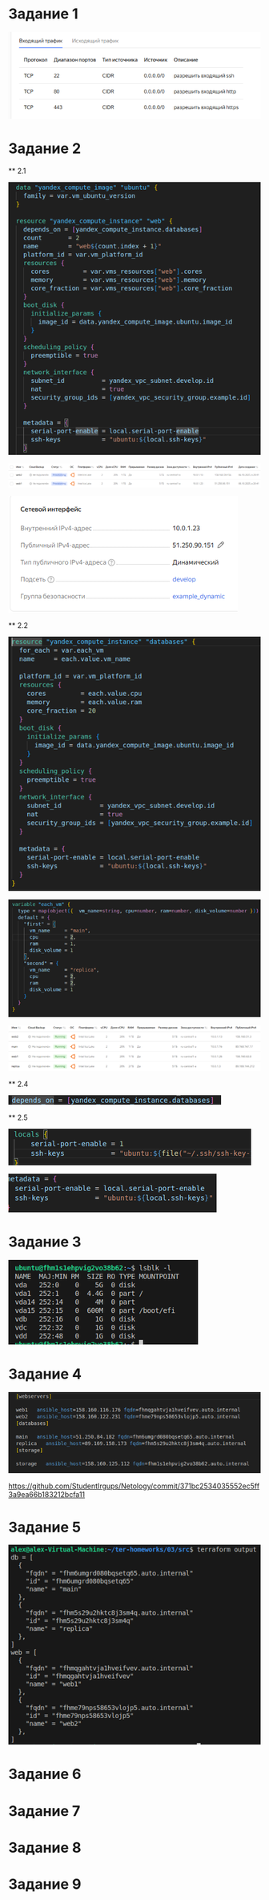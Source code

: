 # Задание 1

![Figure 1-1](https://github.com/StudentIrgups/Netology/blob/main/terraform_tasks/03/1.png?raw=true)

# Задание 2
** 2.1

![Figure 1-1](https://github.com/StudentIrgups/Netology/blob/main/terraform_tasks/03/2.png?raw=true)

![Figure 1-1](https://github.com/StudentIrgups/Netology/blob/main/terraform_tasks/03/3.png?raw=true)

![Figure 1-1](https://github.com/StudentIrgups/Netology/blob/main/terraform_tasks/03/4.png?raw=true)

** 2.2

![Figure 1-1](https://github.com/StudentIrgups/Netology/blob/main/terraform_tasks/03/5.png?raw=true)

![Figure 1-1](https://github.com/StudentIrgups/Netology/blob/main/terraform_tasks/03/6.png?raw=true)

![Figure 1-1](https://github.com/StudentIrgups/Netology/blob/main/terraform_tasks/03/7.png?raw=true)

** 2.4

![Figure 1-1](https://github.com/StudentIrgups/Netology/blob/main/terraform_tasks/03/8.png?raw=true)

** 2.5

![Figure 1-1](https://github.com/StudentIrgups/Netology/blob/main/terraform_tasks/03/9.png?raw=true)

![Figure 1-1](https://github.com/StudentIrgups/Netology/blob/main/terraform_tasks/03/10.png?raw=true)

# Задание 3

![Figure 1-1](https://github.com/StudentIrgups/Netology/blob/main/terraform_tasks/03/11.png?raw=true)

# Задание 4

![Figure 1-1](https://github.com/StudentIrgups/Netology/blob/main/terraform_tasks/03/12.png?raw=true)

https://github.com/StudentIrgups/Netology/commit/371bc2534035552ec5ff3a9ea66b183212bcfa11

# Задание 5

![Figure 1-1](https://github.com/StudentIrgups/Netology/blob/main/terraform_tasks/03/13.png?raw=true)

# Задание 6

# Задание 7

# Задание 8

# Задание 9
